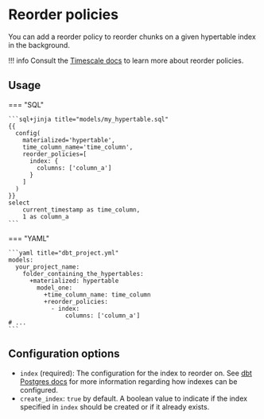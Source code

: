 # Reorder policies

You can add a reorder policy to reorder chunks on a given hypertable index in the background.

!!! info
    Consult the [Timescale docs](https://docs.timescale.com/api/latest/hypertable/add_reorder_policy/) to learn more about reorder policies.

## Usage

=== "SQL"

    ```sql+jinja title="models/my_hypertable.sql"
    {{
      config(
        materialized='hypertable',
        time_column_name='time_column',
        reorder_policies=[
          index: {
            columns: ['column_a']
          }
        ]
      )
    }}
    select
        current_timestamp as time_column,
        1 as column_a
    ```

=== "YAML"

    ```yaml title="dbt_project.yml"
    models:
      your_project_name:
        folder_containing_the_hypertables:
          +materialized: hypertable
            model_one:
              +time_column_name: time_column
              +reorder_policies:
                - index:
                    columns: ['column_a']
    # ...
    ```

## Configuration options

* `index` (required): The configuration for the index to reorder on. See [dbt Postgres docs](https://docs.getdbt.com/reference/resource-configs/postgres-configs#indexes) for more information regarding how indexes can be configured.
* `create_index`: `true` by default. A boolean value to indicate if the index specified in `index` should be created or if it already exists.
